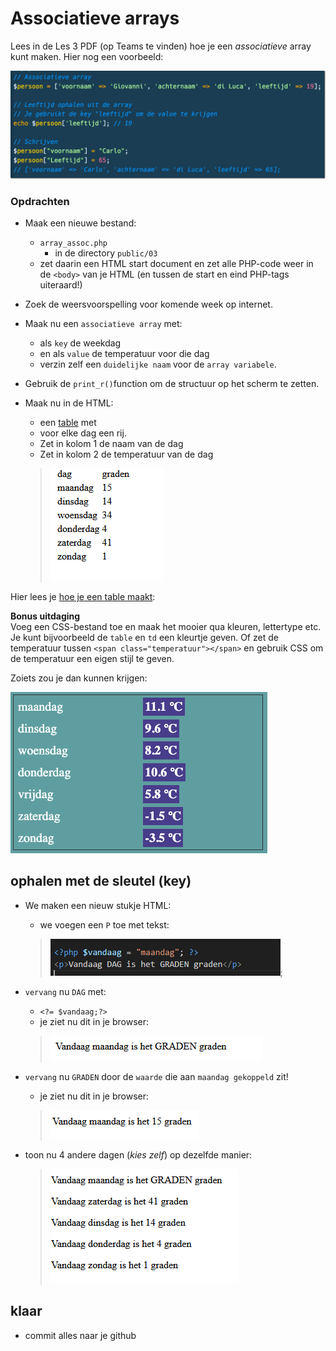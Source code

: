 # Associatieve arrays

Lees in de Les 3 PDF (op Teams te vinden) hoe je een *associatieve* array kunt maken. Hier nog een voorbeeld:

![Associatieve array](img/array_assoc.png)

### Opdrachten


- Maak een nieuwe bestand:
  - `array_assoc.php`
    - in de directory `public/03`
  - zet daarin een HTML start document en zet alle PHP-code weer in de `<body>` van je HTML (en tussen de start en eind PHP-tags uiteraard!)

- Zoek de weersvoorspelling voor komende week op internet.
- Maak nu een `associatieve array` met:
  - als `key` de weekdag 
  - en als `value` de temperatuur voor die dag 
  - verzin zelf een `duidelijke naam` voor de `array variabele`.
  
- Gebruik de `print_r()`function om de structuur op het scherm te zetten.
- Maak nu in de HTML:
   - een [table](https://developer.mozilla.org/en-US/docs/Learn/HTML/Tables/Basics#active_learning_creating_your_first_table) met
    - voor elke dag een rij. 
    - Zet in kolom 1 de naam van de dag
    - Zet in kolom 2 de temperatuur van de dag
    > ![](img/weertabel.PNG)
    

Hier lees je [hoe je een table maakt](https://developer.mozilla.org/en-US/docs/Learn/HTML/Tables/Basics#active_learning_creating_your_first_table):



**Bonus uitdaging**  
Voeg een CSS-bestand toe en maak het mooier qua kleuren, lettertype etc. Je kunt bijvoorbeeld de `table` en `td` een kleurtje geven. Of zet de temperatuur tussen `<span class="temperatuur"></span>` en gebruik CSS om de temperatuur een eigen stijl te geven.   

Zoiets zou je dan kunnen krijgen:

![Temperatuur table](img/assoc_temps_styled.png)


## ophalen met de sleutel (key)

- We maken een nieuw stukje HTML:
  - we voegen een `P` toe met tekst:
  > ![](img/dag.PNG);
- `vervang` nu `DAG` met:
  - `<?= $vandaag;?>`
  - je ziet nu dit in je browser:
  > ![](img/dagoutput.PNG)
- `vervang` nu `GRADEN` door de `waarde` die aan `maandag gekoppeld` zit!
  - je ziet nu dit in je browser:
  > ![](img/gradenoutput.PNG)

- toon nu 4 andere dagen (*kies zelf*) op dezelfde manier:
  > ![](img/dagen.PNG)


## klaar
- commit alles naar je github

